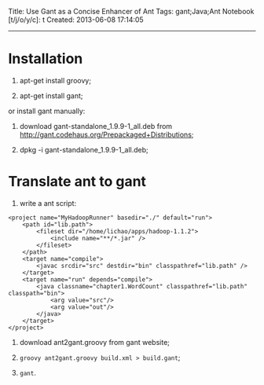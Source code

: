 Title: Use Gant as a Concise Enhancer of Ant
Tags: gant;Java;Ant
Notebook [t/j/o/y/c]: t
Created: 2013-06-08 17:14:05

------

# Installation

1. apt-get install groovy;

1. apt-get install gant;

or install gant manually:

1. download gant-standalone_1.9.9-1_all.deb from http://gant.codehaus.org/Prepackaged+Distributions;

1. dpkg -i gant-standalone_1.9.9-1_all.deb;

# Translate ant to gant

1. write a ant script:

```
<project name="MyHadoopRunner" basedir="./" default="run"> 
    <path id="lib.path"> 
        <fileset dir="/home/lichao/apps/hadoop-1.1.2">
            <include name="**/*.jar" />
        </fileset> 
    </path>
    <target name="compile">
        <javac srcdir="src" destdir="bin" classpathref="lib.path" />
    </target>
    <target name="run" depends="compile">
        <java classname="chapter1.WordCount" classpathref="lib.path" classpath="bin">
            <arg value="src"/>
            <arg value="out"/>
        </java>
    </target>
</project> 
```

1. download ant2gant.groovy from gant website;

1. `groovy ant2gant.groovy build.xml > build.gant`;

1. `gant`.
